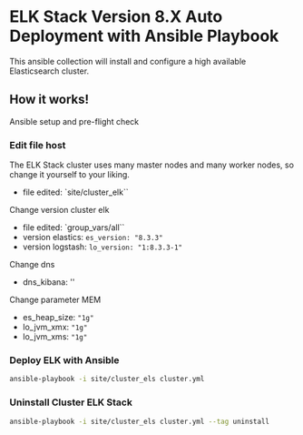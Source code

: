 # ELK Stack Version 8.X Auto Deployment with Ansible Playbook

This ansible collection will install and configure a high available Elasticsearch cluster.

## How it works!

Ansible setup and pre-flight check

### Edit file host

The ELK Stack cluster uses many master nodes and many worker nodes, so change it yourself to your liking.

- file edited: `site/cluster_elk``

Change version cluster elk
- file edited: `group_vars/all``
- version elastics: `es_version: "8.3.3"`
- version logstash: `lo_version: "1:8.3.3-1"`

Change dns
- dns_kibana: ''

Change parameter MEM
- es_heap_size: `"1g"`
- lo_jvm_xmx: `"1g"`
- lo_jvm_xms: `"1g"`

### Deploy ELK with Ansible

```bash
ansible-playbook -i site/cluster_els cluster.yml
```

### Uninstall Cluster ELK Stack

```bash
ansible-playbook -i site/cluster_els cluster.yml --tag uninstall
```